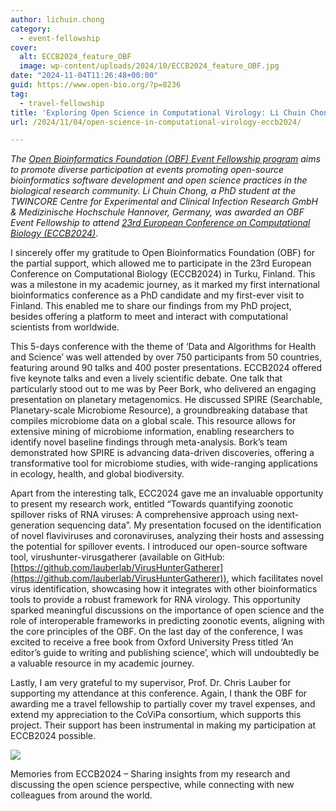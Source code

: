 ```yaml
---
author: lichuin.chong
category:
  - event-fellowship
cover:
  alt: ECCB2024_feature_OBF
  image: wp-content/uploads/2024/10/ECCB2024_feature_OBF.jpg
date: "2024-11-04T11:26:48+00:00"
guid: https://www.open-bio.org/?p=8236
tag:
  - travel-fellowship
title: 'Exploring Open Science in Computational Virology: Li Chuin Chong''s Journey at ECCB2024'
url: /2024/11/04/open-science-in-computational-virology-eccb2024/

---
```

_The [Open Bioinformatics Foundation (OBF) Event Fellowship program](/travel-awards) aims to promote diverse participation at events promoting open-source bioinformatics software development and open science practices in the biological research community. Li Chuin Chong, a PhD student at the TWINCORE Centre for Experimental and Clinical Infection Research GmbH & Medizinische Hochschule Hannover, Germany, was awarded an OBF Event Fellowship to attend [23rd European Conference on Computational Biology (ECCB2024)](https://eccb2024.fi/)_.

I sincerely offer my gratitude to Open Bioinformatics Foundation (OBF) for the partial support, which allowed me to participate in the 23rd European Conference on Computational Biology (ECCB2024) in Turku, Finland. This was a milestone in my academic journey, as it marked my first international bioinformatics conference as a PhD candidate and my first-ever visit to Finland. This enabled me to share our findings from my PhD project, besides offering a platform to meet and interact with computational scientists from worldwide.

This 5-days conference with the theme of ‘Data and Algorithms for Health and Science’ was well attended by over 750 participants from 50 countries, featuring around 90 talks and 400 poster presentations. ECCB2024 offered five keynote talks and even a lively scientific debate. One talk that particularly stood out to me was by Peer Bork, who delivered an engaging presentation on planetary metagenomics. He discussed SPIRE (Searchable, Planetary-scale Microbiome Resource), a groundbreaking database that compiles microbiome data on a global scale. This resource allows for extensive mining of microbiome information, enabling researchers to identify novel baseline findings through meta-analysis. Bork’s team demonstrated how SPIRE is advancing data-driven discoveries, offering a transformative tool for microbiome studies, with wide-ranging applications in ecology, health, and global biodiversity.

Apart from the interesting talk, ECC2024 gave me an invaluable opportunity to present my research work, entitled “Towards quantifying zoonotic spillover risks of RNA viruses: A comprehensive approach using next-generation sequencing data”. My presentation focused on the identification of novel flaviviruses and coronaviruses, analyzing their hosts and assessing the potential for spillover events. I introduced our open-source software tool, virushunter-virusgatherer (available on GitHub: [https://github.com/lauberlab/VirusHunterGatherer](https://github.com/lauberlab/VirusHunterGatherer)), which facilitates novel virus identification, showcasing how it integrates with other bioinformatics tools to provide a robust framework for RNA virology. This opportunity sparked meaningful discussions on the importance of open science and the role of interoperable frameworks in predicting zoonotic events, aligning with the core principles of the OBF. On the last day of the conference, I was excited to receive a free book from Oxford University Press titled ‘An editor’s guide to writing and publishing science’, which will undoubtedly be a valuable resource in my academic journey.

Lastly, I am very grateful to my supervisor, Prof. Dr. Chris Lauber for supporting my attendance at this conference. Again, I thank the OBF for awarding me a travel fellowship to partially cover my travel expenses, and extend my appreciation to the CoViPa consortium, which supports this project. Their support has been instrumental in making my participation at ECCB2024 possible.

![](https://lh7-rt.googleusercontent.com/docsz/AD_4nXegAJldskVt2TbsCkcd_VCu6oueyFbzCqTwvsPZqnWK0YJLCSJ-cifViqeKuxHtdyPAIIAE_AQ3nuvBQ-YOrLpqs6tiw-Hy5Qm0Y34WMeZiyIHCndz30MuPqTUeNoyxqM5w0FKN2q_E4FT90Qo4z93bYqBoab5pKFWRajV76g?key=cDoeJpbBYNOq_K7Ook9MWw)

Memories from ECCB2024 – Sharing insights from my research and discussing the open science perspective, while connecting with new colleagues from around the world.
